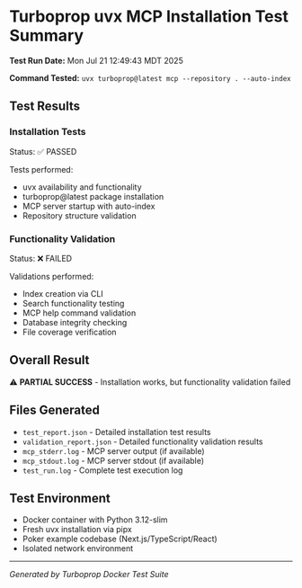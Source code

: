# Turboprop uvx MCP Installation Test Summary

**Test Run Date:** Mon Jul 21 12:49:43 MDT 2025

**Command Tested:** `uvx turboprop@latest mcp --repository . --auto-index`

## Test Results

### Installation Tests
Status: ✅ PASSED

Tests performed:
- uvx availability and functionality
- turboprop@latest package installation
- MCP server startup with auto-index
- Repository structure validation

### Functionality Validation
Status: ❌ FAILED

Validations performed:
- Index creation via CLI
- Search functionality testing
- MCP help command validation
- Database integrity checking
- File coverage verification

## Overall Result
⚠️ **PARTIAL SUCCESS** - Installation works, but functionality validation failed

## Files Generated
- `test_report.json` - Detailed installation test results
- `validation_report.json` - Detailed functionality validation results
- `mcp_stderr.log` - MCP server output (if available)
- `mcp_stdout.log` - MCP server stdout (if available)
- `test_run.log` - Complete test execution log

## Test Environment
- Docker container with Python 3.12-slim
- Fresh uvx installation via pipx
- Poker example codebase (Next.js/TypeScript/React)
- Isolated network environment

---
*Generated by Turboprop Docker Test Suite*
